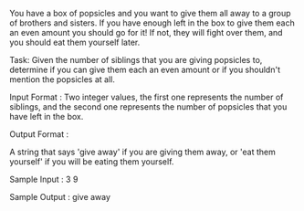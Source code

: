 You have a box of popsicles and you want to give them all away to a group of brothers and sisters. 
If you have enough left in the box to give them each an even amount you should go for it! If not, they will fight over them, and you should eat them yourself later. 
 
Task:
Given the number of siblings that you are giving popsicles to, determine if you can give them each an even amount or if you shouldn't mention the popsicles at all. 
 
Input Format :
Two integer values, the first one represents the number of siblings, and the second one represents the number of popsicles that you have left in the box. 
 
Output Format :

A string that says 'give away' if you are giving them away, or 'eat them yourself' if you will be eating them yourself. 
 
Sample Input :
3 9 
 
Sample Output :
give away
